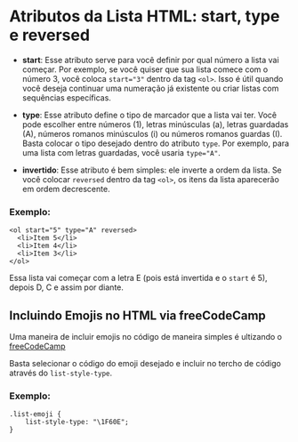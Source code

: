 # Atributos da Lista HTML: start, type e reversed

- **start**: Esse atributo serve para você definir por qual número a lista vai começar. Por exemplo, se você quiser que sua lista comece com o número 3, você coloca `start="3"` dentro da tag `<ol>`. Isso é útil quando você deseja continuar uma numeração já existente ou criar listas com sequências específicas.

- **type**: Esse atributo define o tipo de marcador que a lista vai ter. Você pode escolher entre números (1), letras minúsculas (a), letras guardadas (A), números romanos minúsculos (i) ou números romanos guardas (I). Basta colocar o tipo desejado dentro do atributo `type`. Por exemplo, para uma lista com letras guardadas, você usaria `type="A"`.

- **invertido**: Esse atributo é bem simples: ele inverte a ordem da lista. Se você colocar `reversed` dentro da tag `<ol>`, os itens da lista aparecerão em ordem decrescente.

### Exemplo:

```
<ol start="5" type="A" reversed>
  <li>Item 5</li>
  <li>Item 4</li>
  <li>Item 3</li>
</ol>
```

Essa lista vai começar com a letra E (pois está invertida e o `start` é 5), depois D, C e assim por diante.

## Incluindo Emojis no HTML via freeCodeCamp

Uma maneira de incluir emojis no código de maneira simples é ultizando o [freeCodeCamp](https://www.freecodecamp.org/news/all-emojis-emoji-list-for-copy-and-paste/#heading-smiley-face-emojis)

Basta selecionar o código do emoji desejado e incluir no tercho de código através do `list-style-type`.

### Exemplo:

```
.list-emoji {
    list-style-type: "\1F60E";
}
```